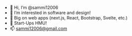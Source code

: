 - 👋 Hi, I’m @sammi12006
- 👀 I’m interested in software and design!
- 🌱 Big on web apps (next.js, React, Bootstrap, Svelte, etc.)
- 💞️ Start-Ups HMU!
- 📫 sammi12006@gmail.com
